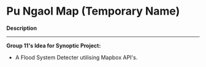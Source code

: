 # Pu Ngaol Map (Temporary Name) #

**Description**
_______


**Group 11's Idea for Synoptic Project:**
- A Flood System Detecter utilising Mapbox API's.
